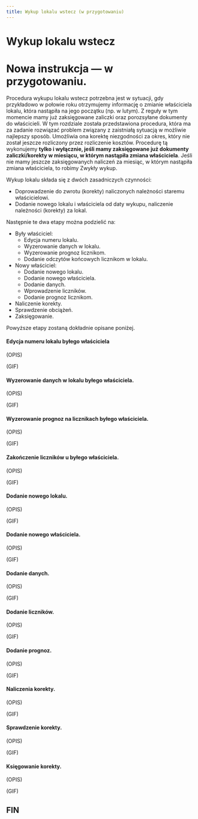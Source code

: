 ```yaml
---
title: Wykup lokalu wstecz (w przygotowaniu)
---
```


# Wykup lokalu wstecz

# **Nowa instrukcja — w przygotowaniu.**

Procedura wykupu lokalu wstecz potrzebna jest w sytuacji, gdy przykładowo w połowie roku otrzymujemy informację o zmianie właściciela lokalu, która nastąpiła na jego początku (np. w lutym). Z reguły w tym momencie mamy już zaksięgowane zaliczki oraz porozsyłane dokumenty do właścicieli. W tym rozdziale została przedstawiona procedura, która ma za zadanie rozwiązać problem związany z zaistniałą sytuacją w możliwie najlepszy sposób. Umożliwia ona korektę niezgodności za okres, który nie został jeszcze rozliczony przez rozliczenie kosztów. Procedurę tą wykonujemy **tylko i wyłącznie, jeśli mamy zaksięgowane już dokumenty zaliczki/korekty w miesiącu, w którym nastąpiła zmiana właściciela**. Jeśli nie mamy jeszcze zaksięgowanych naliczeń za miesiąc, w którym nastąpiła zmiana właściciela, to robimy Zwykły wykup.

Wykup lokalu składa się z dwóch zasadniczych czynności:

- Doprowadzenie do zwrotu (korekty) naliczonych należności staremu właścicielowi.
- Dodanie nowego lokalu i właściciela od daty wykupu, naliczenie należności (korekty) za lokal.

Następnie te dwa etapy można podzielić na:

- Były właściciel:
    - Edycja numeru lokalu.
    - Wyzerowanie danych w lokalu.
    - Wyzerowanie prognoz licznikom.
    - Dodanie odczytów końcowych licznikom w lokalu.
- Nowy właściciel:
    - Dodanie nowego lokalu.
    - Dodanie nowego właściciela.
    - Dodanie danych.
    - Wprowadzenie liczników.
    - Dodanie prognoz licznikom.
- Naliczenie korekty.
- Sprawdzenie obciążeń.
- Zaksięgowanie.

Powyższe etapy zostaną dokładnie opisane poniżej.

#### Edycja numeru lokalu byłego właściciela

(OPIS)

(GIF)

#### Wyzerowanie danych w lokalu byłego właściciela.

(OPIS)

(GIF)

#### Wyzerowanie prognoz na licznikach byłego właściciela.

(OPIS)

(GIF)

#### Zakończenie liczników u byłego właściciela.

(OPIS)

(GIF)

#### Dodanie nowego lokalu.

(OPIS)

(GIF)

#### Dodanie nowego właściciela.

(OPIS)

(GIF)

#### Dodanie danych.

(OPIS)

(GIF)

#### Dodanie liczników.

(OPIS)

(GIF)

#### Dodanie prognoz.

(OPIS)

(GIF)

#### Naliczenia korekty.

(OPIS)

(GIF)

#### Sprawdzenie korekty.

(OPIS)

(GIF)

#### Księgowanie korekty.

(OPIS)

(GIF)

## FIN